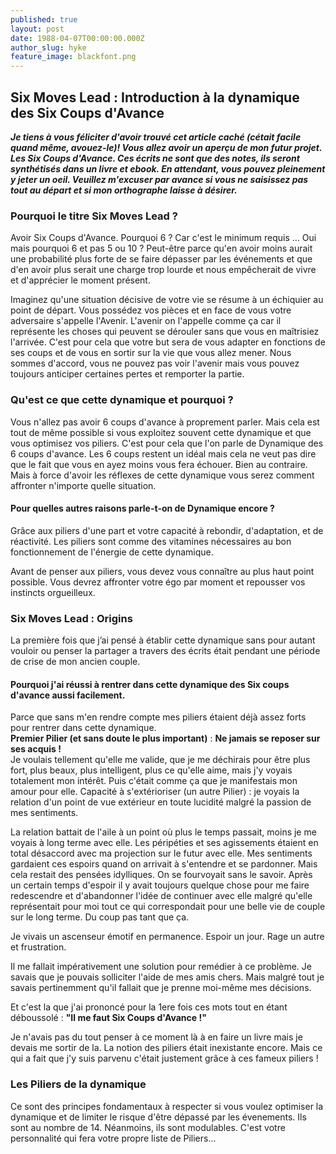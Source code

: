 ```yaml
---
published: true
layout: post
date: 1988-04-07T00:00:00.000Z
author_slug: hyke
feature_image: blackfont.png
---
```

## Six Moves Lead : Introduction à la dynamique des Six Coups d'Avance

***Je tiens à vous féliciter d'avoir trouvé cet article caché (cétait facile quand même, avouez-le)! Vous allez avoir un aperçu de mon futur projet. Les Six Coups d'Avance. Ces écrits ne sont que des notes, ils seront synthétisés dans un livre et ebook. En attendant, vous pouvez pleinement y jeter un oeil. Veuillez m'excuser par avance si vous ne saisissez pas tout au départ et si mon orthographe laisse à désirer.***

### Pourquoi le titre Six Moves Lead ?

Avoir Six Coups d'Avance.
Pourquoi 6 ? Car c'est le minimum requis ... Oui mais pourquoi 6 et pas 5 ou 10 ?
Peut-être parce qu'en avoir moins aurait une probabilité plus forte de se faire dépasser par les événements et que d'en avoir plus serait une charge trop lourde et nous empêcherait de vivre et d'apprécier le moment présent.  

Imaginez qu'une situation décisive de votre vie se résume à un échiquier au point de départ. Vous possédez vos pièces et en face de vous votre adversaire s'appelle l'Avenir. L'avenir on l'appelle comme ça car il représente les choses qui peuvent se dérouler sans que vous en maîtrisiez l'arrivée. C'est pour cela que votre but sera de vous adapter en fonctions de ses coups et de vous en sortir sur la vie que vous allez mener. Nous sommes d'accord, vous ne pouvez pas voir l'avenir mais vous pouvez toujours anticiper certaines pertes et remporter la partie. 

### Qu'est ce que cette dynamique et pourquoi ?

Vous n'allez pas avoir 6 coups d'avance à proprement parler. Mais cela est tout de même possible si vous exploitez souvent cette dynamique et que vous optimisez vos piliers.
C'est pour cela que l'on parle de Dynamique des 6 coups d'avance. Les 6 coups restent un idéal mais cela ne veut pas dire que le fait que vous en ayez moins vous fera échouer. Bien au contraire. Mais à force d'avoir les réflexes de cette dynamique vous serez comment affronter n'importe quelle situation.

#### Pour quelles autres raisons parle-t-on de Dynamique encore ?
Grâce aux piliers d'une part et votre capacité à rebondir, d'adaptation, et de réactivité. 
Les piliers sont comme des vitamines nécessaires au bon fonctionnement de l'énergie de cette dynamique.

Avant de penser aux piliers, vous devez vous connaître au plus haut point possible. Vous devrez affronter votre égo par moment et repousser vos instincts orgueilleux.


### Six Moves Lead : Origins

La première fois que j’ai pensé à établir cette dynamique sans pour autant vouloir ou penser la partager a travers des écrits était pendant une période de crise de mon ancien couple.

#### Pourquoi j'ai réussi à rentrer dans cette dynamique des Six coups d'avance aussi facilement.
Parce que sans m'en rendre compte mes piliers étaient déjà assez forts pour rentrer dans cette dynamique.  
**Premier Pilier (et sans doute le plus important)** : **Ne jamais se reposer sur ses acquis !**   
Je voulais tellement qu'elle me valide, que je me déchirais pour être plus fort, plus beaux, plus intelligent, plus ce qu'elle aime, mais j'y voyais totalement mon intérêt. Puis c'était comme ça que je manifestais mon amour pour elle.
Capacité à s'extérioriser (un autre Pilier) : je voyais la relation d'un point de vue extérieur en toute lucidité malgré la passion de mes sentiments.

La relation battait de l'aile à un point où plus le temps passait, moins je me voyais à long terme avec elle. Les péripéties et ses agissements étaient en total désaccord avec ma projection sur le futur avec elle. Mes sentiments gardaient ces espoirs quand on arrivait à s'entendre et se pardonner. Mais cela restait des pensées idylliques. On se fourvoyait sans le savoir. Après un certain temps d'espoir il y avait toujours quelque chose pour me faire redescendre et d'abandonner l'idée de continuer avec elle malgré qu'elle représentait pour moi tout ce qui correspondait pour une belle vie de couple sur le long terme. Du coup pas tant que ça.

Je vivais un ascenseur émotif en permanence. Espoir un jour. Rage un autre et frustration. 

Il me fallait impérativement une solution pour remédier à ce problème. Je savais que je pouvais solliciter l'aide de mes amis chers. Mais malgré tout je savais pertinemment qu'il fallait que je prenne moi-même mes décisions.

Et c'est la que j'ai prononcé pour la 1ere fois ces mots tout en étant déboussolé : **"Il me faut Six Coups d'Avance !"**

Je n'avais pas du tout penser à ce moment là à en faire un livre mais je devais me sortir de la. La notion des piliers était inexistante encore. Mais ce qui a fait que j'y suis parvenu c'était justement grâce à ces fameux piliers !

### Les Piliers de la dynamique

Ce sont des principes fondamentaux à respecter si vous voulez optimiser la dynamique et de limiter le risque d'être dépassé par les évenements. Ils sont au nombre de 14. Néanmoins, ils sont modulables. C'est votre personnalité qui fera votre propre liste de Piliers...
